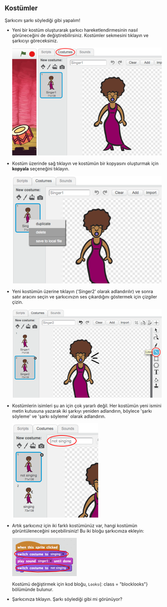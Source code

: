 ## Kostümler

Şarkıcını şarkı söylediği gibi yapalım!

+ Yeni bir kostüm oluşturarak şarkıcı hareketlendirmesinin nasıl görüneceğini de değiştirebilirsiniz. Kostümler sekmesini tıklayın ve şarkıcıyı göreceksiniz.
    
    ![ekran görüntüsü](images/band-singer-costume.png)

+ Kostüm üzerinde sağ tıklayın ve kostümün bir kopyasını oluşturmak için **kopyala** seçeneğini tıklayın.
    
    ![ekran görüntüsü](images/band-singer-duplicate.png)

+ Yeni kostümün üzerine tıklayın ('Singer2' olarak adlandırılır) ve sonra satır aracını seçin ve şarkıcınızın ses çıkardığını göstermek için çizgiler çizin.
    
    ![ekran görüntüsü](images/band-singer-click.png)

+ Kostümlerin isimleri şu an için çok yararlı değil. Her kostümün yeni ismini metin kutusuna yazarak iki şarkıyı yeniden adlandırın, böylece 'şarkı söyleme' ve 'şarkı söyleme' olarak adlandırın.
    
    ![ekran görüntüsü](images/band-singer-name.png)

+ Artık şarkıcınız için iki farklı kostümünüz var, hangi kostümün görüntüleneceğini seçebilirsiniz! Bu iki bloğu şarkıcınıza ekleyin:
    
    ![ekran görüntüsü](images/band-looks.png)
    
    Kostümü değiştirmek için kod bloğu, `Looks`{: class = "blocklooks"} bölümünde bulunur.

+ Şarkıcınıza tıklayın. Şarkı söylediği gibi mi görünüyor?